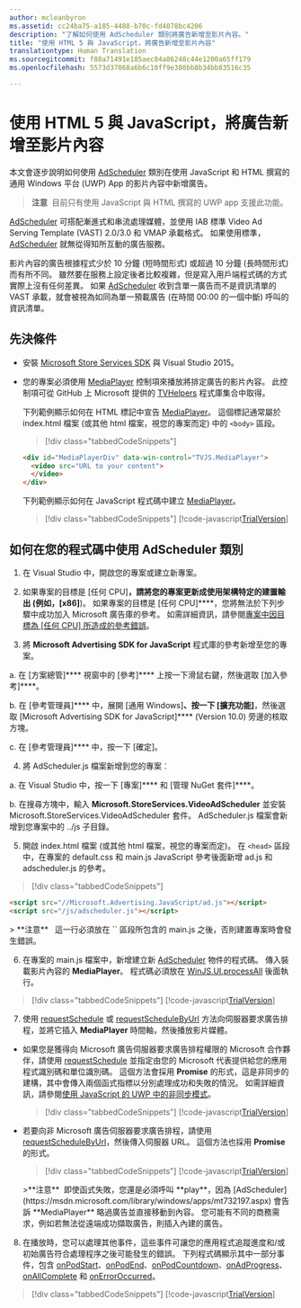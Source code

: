 ```yaml
---
author: mcleanbyron
ms.assetid: cc24ba75-a185-4488-b70c-fd4078bc4206
description: "了解如何使用 AdScheduler 類別將廣告新增至影片內容。"
title: "使用 HTML 5 與 JavaScript，將廣告新增至影片內容"
translationtype: Human Translation
ms.sourcegitcommit: f88a71491e185aec84a86248c44e1200a65ff179
ms.openlocfilehash: 5573d37068a6b6c10ff9e380bb8b34bb83516c35

---
```


# <a name="add-advertisements-to-video-content-in-html-5-and-javascript"></a>使用 HTML 5 與 JavaScript，將廣告新增至影片內容


本文會逐步說明如何使用 [AdScheduler](https://msdn.microsoft.com/library/windows/apps/mt732197.aspx) 類別在使用 JavaScript 和 HTML 撰寫的通用 Windows 平台 (UWP) App 的影片內容中新增廣告。

>**注意**&nbsp;&nbsp;目前只有使用 JavaScript 與 HTML 撰寫的 UWP app 支援此功能。

[AdScheduler](https://msdn.microsoft.com/library/windows/apps/mt732197.aspx) 可搭配漸進式和串流處理媒體，並使用 IAB 標準 Video Ad Serving Template (VAST) 2.0/3.0 和 VMAP 承載格式。 如果使用標準，[AdScheduler](https://msdn.microsoft.com/library/windows/apps/mt732197.aspx) 就無從得知所互動的廣告服務。

影片內容的廣告根據程式少於 10 分鐘 (短時間形式) 或超過 10 分鐘 (長時間形式) 而有所不同。 雖然要在服務上設定後者比較複雜，但是寫入用戶端程式碼的方式實際上沒有任何差異。 如果 [AdScheduler](https://msdn.microsoft.com/library/windows/apps/mt732197.aspx) 收到含單一廣告而不是資訊清單的 VAST 承載，就會被視為如同為單一預載廣告 (在時間 00:00 的一個中斷) 呼叫的資訊清單。

## <a name="prerequisites"></a>先決條件

* 安裝 [Microsoft Store Services SDK](http://aka.ms/store-em-sdk) 與 Visual Studio 2015。

* 您的專案必須使用 [MediaPlayer](https://github.com/Microsoft/TVHelpers/wiki/MediaPlayer-Overview) 控制項來播放將排定廣告的影片內容。 此控制項可從 GitHub 上 Microsoft 提供的 [TVHelpers](https://github.com/Microsoft/TVHelpers) 程式庫集合中取得。

  下列範例顯示如何在 HTML 標記中宣告 [MediaPlayer](https://github.com/Microsoft/TVHelpers/wiki/MediaPlayer-Overview)。 這個標記通常屬於 index.html 檔案 (或其他 html 檔案，視您的專案而定) 中的 `<body>` 區段。

  > [!div class="tabbedCodeSnippets"]
  ``` html
  <div id="MediaPlayerDiv" data-win-control="TVJS.MediaPlayer">
    <video src="URL to your content">
    </video>
  </div>
  ```

  下列範例顯示如何在 JavaScript 程式碼中建立 [MediaPlayer](https://github.com/Microsoft/TVHelpers/wiki/MediaPlayer-Overview)。

  > [!div class="tabbedCodeSnippets"]
  [!code-javascript[TrialVersion](./code/AdvertisingSamples/AdSchedulerSamples/js/js/main.js#Snippet1)]

## <a name="how-to-use-the-adscheduler-class-in-your-code"></a>如何在您的程式碼中使用 AdScheduler 類別

1. 在 Visual Studio 中，開啟您的專案或建立新專案。

2. 如果專案的目標是 [任何 CPU]****，請將您的專案更新成使用架構特定的建置輸出 (例如，[x86]****)。 如果專案的目標是 [任何 CPU]****，您將無法於下列步驟中成功加入 Microsoft 廣告庫的參考。 如需詳細資訊，請參閱[專案中因目標為 [任何 CPU] 所造成的參考錯誤](known-issues-for-the-advertising-libraries.md#reference_errors)。

3. 將 **Microsoft Advertising SDK for JavaScript** 程式庫的參考新增至您的專案。

  a. 在 [方案總管]**** 視窗中的 [參考]**** 上按一下滑鼠右鍵，然後選取 [加入參考]****。

  b. 在 [參考管理員]**** 中，展開 [通用 Windows]****、按一下 [擴充功能]****，然後選取 [Microsoft Advertising SDK for JavaScript]**** (Version 10.0) 旁邊的核取方塊。

  c. 在 [參考管理員]**** 中，按一下 [確定]。

4.  將 AdScheduler.js 檔案新增到您的專案︰

  a.  在 Visual Studio 中，按一下 [專案]**** 和 [管理 NuGet 套件]****。

  b.  在搜尋方塊中，輸入 **Microsoft.StoreServices.VideoAdScheduler** 並安裝 Microsoft.StoreServices.VideoAdScheduler 套件。 AdScheduler.js 檔案會新增到您專案中的 ../js 子目錄。

5.  開啟 index.html 檔案 (或其他 html 檔案，視您的專案而定)。 在 `<head>` 區段中，在專案的 default.css 和 main.js JavaScript 參考後面新增 ad.js 和 adscheduler.js 的參考。

  > [!div class="tabbedCodeSnippets"]
  ``` html
  <script src="//Microsoft.Advertising.JavaScript/ad.js"></script>
  <script src="/js/adscheduler.js"></script>
  ```

  <span/>
  > **注意**&nbsp;&nbsp; 這一行必須放在 `<head>` 區段所包含的 main.js 之後，否則建置專案時會發生錯誤。

6.  在專案的 main.js 檔案中，新增建立新 [AdScheduler](https://msdn.microsoft.com/library/windows/apps/mt732197.aspx) 物件的程式碼。 傳入裝載影片內容的 **MediaPlayer**。 程式碼必須放在 [WinJS.UI.processAll](https://msdn.microsoft.com/library/windows/apps/hh440975.aspx) 後面執行。

  > [!div class="tabbedCodeSnippets"]
  [!code-javascript[TrialVersion](./code/AdvertisingSamples/AdSchedulerSamples/js/js/main.js#Snippet2)]

7.  使用 [requestSchedule](https://msdn.microsoft.com/library/windows/apps/mt732208.aspx) 或 [requestScheduleByUrl](https://msdn.microsoft.com/library/windows/apps/mt732210.aspx) 方法向伺服器要求廣告排程，並將它插入 **MediaPlayer** 時間軸，然後播放影片媒體。

  * 如果您是獲得向 Microsoft 廣告伺服器要求廣告排程權限的 Microsoft 合作夥伴，請使用 [requestSchedule](https://msdn.microsoft.com/library/windows/apps/mt732208.aspx) 並指定由您的 Microsoft 代表提供給您的應用程式識別碼和單位識別碼。 這個方法會採用 **Promise** 的形式，這是非同步的建構，其中會傳入兩個函式指標以分別處理成功和失敗的情況。 如需詳細資訊，請參閱[使用 JavaScript 的 UWP 中的非同步模式](https://msdn.microsoft.com/windows/uwp/threading-async/asynchronous-programming-universal-windows-platform-apps#asynchronous-patterns-in-uwp-using-javascript)。

      > [!div class="tabbedCodeSnippets"]
      [!code-javascript[TrialVersion](./code/AdvertisingSamples/AdSchedulerSamples/js/js/main.js#Snippet3)]

  * 若要向非 Microsoft 廣告伺服器要求廣告排程，請使用 [requestScheduleByUrl](https://msdn.microsoft.com/library/windows/apps/mt732210.aspx)，然後傳入伺服器 URL。 這個方法也採用 **Promise** 的形式。

      > [!div class="tabbedCodeSnippets"]
      [!code-javascript[TrialVersion](./code/AdvertisingSamples/AdSchedulerSamples/js/js/main.js#Snippet4)]

    <span/>
    >**注意**&nbsp;&nbsp;即使函式失敗，您還是必須呼叫 **play**，因為 [AdScheduler](https://msdn.microsoft.com/library/windows/apps/mt732197.aspx) 會告訴 **MediaPlayer** 略過廣告並直接移動到內容。 您可能有不同的商務需求，例如若無法從遠端成功擷取廣告，則插入內建的廣告。

8.  在播放時，您可以處理其他事件，這些事件可讓您的應用程式追蹤進度和/或初始廣告符合處理程序之後可能發生的錯誤。 下列程式碼顯示其中一部分事件，包含 [onPodStart](https://msdn.microsoft.com/library/windows/apps/mt732206.aspx)、[onPodEnd](https://msdn.microsoft.com/library/windows/apps/mt732205.aspx)、[onPodCountdown](https://msdn.microsoft.com/library/windows/apps/mt732204.aspx)、[onAdProgress](https://msdn.microsoft.com/library/windows/apps/mt732201.aspx)、[onAllComplete](https://msdn.microsoft.com/library/windows/apps/mt732202.aspx) 和 [onErrorOccurred](https://msdn.microsoft.com/library/windows/apps/mt732203.aspx)。

  > [!div class="tabbedCodeSnippets"]
  [!code-javascript[TrialVersion](./code/AdvertisingSamples/AdSchedulerSamples/js/js/main.js#Snippet5)]



<!--HONumber=Dec16_HO2-->



